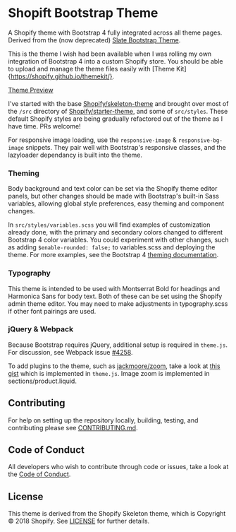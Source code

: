 # Shopift Bootstrap Theme

A Shopify theme with Bootstrap 4 fully integrated across all theme pages. Derived from the (now deprecated) [Slate Bootstrap Theme](https://github.com/neckerson/slate-bootstrap-theme).

This is the theme I wish had been available when I was rolling my own
integration of Bootstrap 4 into a custom Shopify store. You should be able to
upload and manage the theme files easily with [Theme
Kit]{https://shopify.github.io/themekit/}.

[Theme Preview](https://slate-bootstrap-theme.myshopify.com)

I've started with the base
[Shopify/skeleton-theme](https://github.com/Shopify/starter-theme) and brought
over most of the ```/src``` directory of
[Shopify/starter-theme](https://github.com/Shopify/skeleton-theme), and some of
```src/styles```. These default Shopify styles are being gradually refactored
out of the theme as I have time. PRs welcome!

For responsive image loading, use the ```responsive-image``` &
```responsive-bg-image``` snippets. They pair well with Bootstrap's responsive
classes, and the lazyloader dependancy is built into the theme.

### Theming

Body background and text color can be set via the Shopify theme editor panels,
but other changes should be made with Bootstrap's built-in Sass variables,
allowing global style preferences, easy theming and component changes.

In ```src/styles/variables.scss``` you will find examples of customization
already done, with the primary and secondary colors changed to different
Bootstrap 4 color variables. You could experiment with other changes, such as
adding ```$enable-rounded: false;``` to variables.scss and deploying the theme.
For more examples, see the Bootstrap 4 [theming
documentation](https://getbootstrap.com/docs/4.0/getting-started/theming/).

### Typography

This theme is intended to be used with Montserrat Bold for headings and
Harmonica Sans for body text. Both of these can be set using the Shopify admin
theme editor. You may need to make adjustments in typography.scss if other font
pairings are used.

### jQuery & Webpack
Because Bootstrap requires jQuery, additional setup is required in
```theme.js```. For discussion, see Webpack issue
[#4258](https://github.com/webpack/webpack/issues/4258).

To add plugins to the theme, such as
[jackmoore/zoom](https://github.com/jackmoore/zoom), take a look at [this
gist](https://gist.github.com/neckerson/fd24e76e5c3f38d5aef83baadd09d28b) which
is implemented in ```theme.js```. Image zoom is implemented in
sections/product.liquid.

## Contributing

For help on setting up the repository locally, building, testing, and
contributing
please see
[CONTRIBUTING.md](https://github.com/neckerson/slate-bootstrap/blob/master/CONTRIBUTING.md).

## Code of Conduct

All developers who wish to contribute through code or issues, take a look at the
[Code of
Conduct](https://github.com/neckerson/slate-bootstrap/blob/master/CODE_OF_CONDUCT.md).

## License

This theme is derived from the Shopify Skeleton theme, which is Copyright © 2018
Shopify. See
[LICENSE](https://github.com/Shopify/skeleton-theme/blob/master/LICENSE) for
further details.



